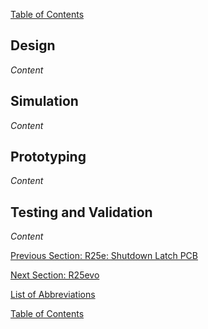 [Table of Contents](https://bosung91.github.io/FSAE-High-Voltage-System-Design-and-Optimization/#table-of-contents)  

## Design
_Content_

## Simulation
_Content_

## Prototyping
_Content_

## Testing and Validation
_Content_  

[Previous Section: R25e: Shutdown Latch PCB](shutdown-latch.md)

[Next Section: R25evo](../R25evo/r25evo.md)  

[List of Abbreviations](list-of-abbrev.md)

[Table of Contents](https://bosung91.github.io/FSAE-High-Voltage-System-Design-and-Optimization/#table-of-contents)